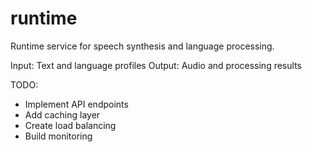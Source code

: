 # runtime

Runtime service for speech synthesis and language processing.

Input: Text and language profiles
Output: Audio and processing results

TODO:
- Implement API endpoints
- Add caching layer
- Create load balancing
- Build monitoring
